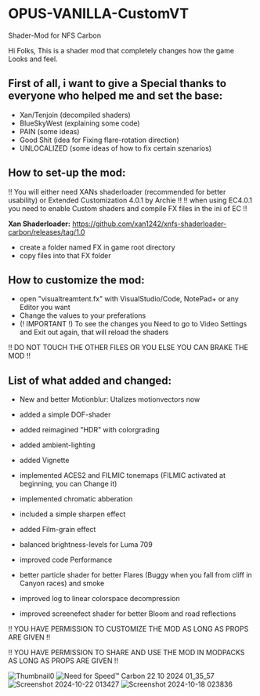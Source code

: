 # OPUS-VANILLA-CustomVT
Shader-Mod for NFS Carbon

Hi Folks,
This is a shader mod that completely changes how the game Looks and feel.

**First of all, i want to give a Special thanks to everyone who helped me and set the base:**
-----------------------------------------------------------------------------------------------
- Xan/Tenjoin (decompiled shaders)
- BlueSkyWest (explaining some code)
- PAIN (some ideas)
- Good Shit (idea for Fixing flare-rotation direction)
- UNLOCALIZED (some ideas of how to fix certain szenarios)

**How to set-up the mod:**
-----------------------------------------------------------------------------------------------
!! You will either need XANs shaderloader (recommended for better usability) or Extended Customization 4.0.1 by Archie !!
!! when using EC4.0.1 you need to enable Custom shaders and compile FX files in the ini of EC !!

**Xan Shaderloader:** https://github.com/xan1242/xnfs-shaderloader-carbon/releases/tag/1.0

- create a folder named FX in game root directory
- copy files into that FX folder

**How to customize the mod:**
-----------------------------------------------------------------------------------------------
- open "visualtreamtent.fx" with VisualStudio/Code, NotePad+ or any Editor you want
- Change the values to your preferations
- (! IMPORTANT !) To see the changes you Need to go to Video Settings and Exit out again, that will reload the shaders

 !! DO NOT TOUCH THE OTHER FILES OR YOU ELSE YOU CAN BRAKE THE MOD !!

**List of what added and changed:**
-----------------------------------------------------------------------------------------------
- New and better Motionblur: Utalizes motionvectors now
- added a simple DOF-shader
- added reimagined "HDR" with colorgrading
- added ambient-lighting
- added Vignette
- implemented ACES2 and FILMIC tonemaps (FILMIC activated at beginning, you can Change it)
- implemented chromatic abberation
- included a simple sharpen effect
- added Film-grain effect

- balanced brightness-levels for Luma 709
- improved code Performance
- better particle shader for better Flares (Buggy when you fall from cliff in Canyon races) and smoke
- improved log to linear colorspace decompression
- improved screenefect shader for better Bloom and road reflections

!! YOU HAVE PERMISSION TO CUSTOMIZE THE MOD AS LONG AS PROPS ARE GIVEN !!

!! YOU HAVE PERMISSION TO SHARE AND USE THE MOD IN MODPACKS AS LONG AS PROPS ARE GIVEN !!



![Thumbnail0](https://github.com/user-attachments/assets/10bcbe2b-0cb7-434f-bb9f-a340a67d6bd5)
![Need for Speed™ Carbon 22 10 2024 01_35_57](https://github.com/user-attachments/assets/674f60a2-7aa9-479b-8503-dd7797587671)
![Screenshot 2024-10-22 013427](https://github.com/user-attachments/assets/910a8d9d-4e6b-4635-b322-08b1d677e1de)
![Screenshot 2024-10-18 023836](https://github.com/user-attachments/assets/935f75f6-26cb-4455-82d8-c116ee0a2666)

